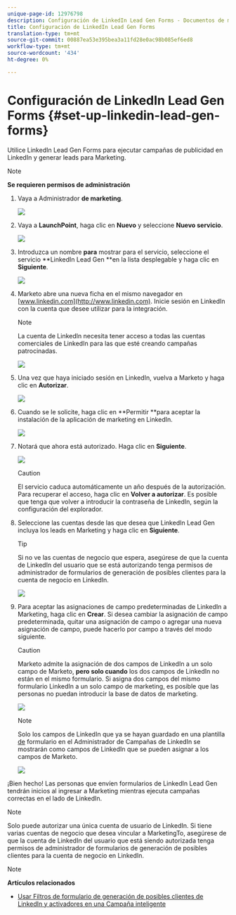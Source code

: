 ```yaml
---
unique-page-id: 12976798
description: Configuración de LinkedIn Lead Gen Forms - Documentos de marketing - Documentación del producto
title: Configuración de LinkedIn Lead Gen Forms
translation-type: tm+mt
source-git-commit: 00887ea53e395bea3a11fd28e0ac98b085ef6ed8
workflow-type: tm+mt
source-wordcount: '434'
ht-degree: 0%

---
```



# Configuración de LinkedIn Lead Gen Forms {#set-up-linkedin-lead-gen-forms}

Utilice LinkedIn Lead Gen Forms para ejecutar campañas de publicidad en LinkedIn y generar leads para Marketing.

>[!NOTE]
>
>**Se requieren permisos de administración**

1. Vaya a Administrador **de marketing**.

   ![](assets/image2016-11-29-10-3a50-3a29.png)

1. Vaya a **LaunchPoint**, haga clic en **Nuevo** y seleccione **Nuevo servicio**.

   ![](assets/image2016-11-29-10-3a51-3a11.png)

1. Introduzca un nombre **para** mostrar para el servicio, seleccione el servicio **LinkedIn Lead Gen **en la lista desplegable y haga clic en **Siguiente**.

   ![](assets/linkedin-lead-gen.png)

1. Marketo abre una nueva ficha en el mismo navegador en [www.linkedin.com](http://www.linkedin.com). Inicie sesión en LinkedIn con la cuenta que desee utilizar para la integración.

   >[!NOTE]
   >
   >La cuenta de LinkedIn necesita tener acceso a todas las cuentas comerciales de LinkedIn para las que esté creando campañas patrocinadas.

   ![](assets/linkedin-login.png)

1. Una vez que haya iniciado sesión en LinkedIn, vuelva a Marketo y haga clic en **Autorizar**.

   ![](assets/linkedin-lead-gen-authorize.png)

1. Cuando se le solicite, haga clic en **Permitir **para aceptar la instalación de la aplicación de marketing en LinkedIn.

   ![](assets/linkedin-marketo-allow.png)

1. Notará que ahora está autorizado. Haga clic en **Siguiente**.

   ![](assets/image2017-9-28-7-3a55-3a14.png)

   >[!CAUTION]
   >
   >El servicio caduca automáticamente un año después de la autorización. Para recuperar el acceso, haga clic en **Volver a autorizar**. Es posible que tenga que volver a introducir la contraseña de LinkedIn, según la configuración del explorador.

1. Seleccione las cuentas desde las que desea que LinkedIn Lead Gen incluya los leads en Marketing y haga clic en **Siguiente**.

   >[!TIP]
   >
   >Si no ve las cuentas de negocio que espera, asegúrese de que la cuenta de LinkedIn del usuario que se está autorizando tenga permisos de administrador de formularios de generación de posibles clientes para la cuenta de negocio en LinkedIn.

   ![](assets/linkedin-pages-to-capture.png)

1. Para aceptar las asignaciones de campo predeterminadas de LinkedIn a Marketing, haga clic en **Crear**. Si desea cambiar la asignación de campo predeterminada, quitar una asignación de campo o agregar una nueva asignación de campo, puede hacerlo por campo a través del modo siguiente.

   >[!CAUTION]
   >
   >Marketo admite la asignación de dos campos de LinkedIn a un solo campo de Marketo, **pero solo cuando** los dos campos de LinkedIn no están en el mismo formulario. Si asigna dos campos del mismo formulario LinkedIn a un solo campo de marketing, es posible que las personas no puedan introducir la base de datos de marketing.

   ![](assets/linkedin-lead-gen-mapping.png)

   >[!NOTE]
   >
   >Solo los campos de LinkedIn que ya se hayan guardado en una plantilla [de](https://www.linkedin.com/help/lms/answer/79634) formulario en el Administrador de Campañas de LinkedIn se mostrarán como campos de LinkedIn que se pueden asignar a los campos de Marketo.

   ![](assets/linkedin-installed-services.png)

¡Bien hecho! Las personas que envíen formularios de LinkedIn Lead Gen tendrán inicios al ingresar a Marketing mientras ejecuta campañas correctas en el lado de LinkedIn.

>[!NOTE]
>
>Solo puede autorizar una única cuenta de usuario de LinkedIn. Si tiene varias cuentas de negocio que desea vincular a MarketingTo, asegúrese de que la cuenta de LinkedIn del usuario que está siendo autorizada tenga permisos de administrador de formularios de generación de posibles clientes para la cuenta de negocio en LinkedIn.

>[!NOTE]
>
>**Artículos relacionados**
>
>* [Usar Filtros de formulario de generación de posibles clientes de LinkedIn y activadores en una Campaña inteligente](use-linkedin-lead-gen-form-filters-and-triggers-in-a-smart-campaign.md)

>




